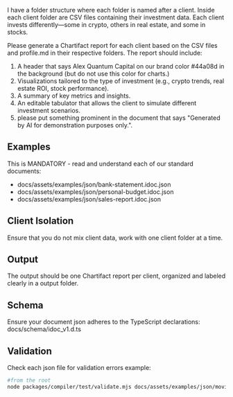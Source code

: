 I have a folder structure where each folder is named after a client. Inside each client folder are CSV files containing their investment data. Each client invests differently—some in crypto, others in real estate, and some in stocks.

Please generate a Chartifact report for each client based on the CSV files and profile.md in their respective folders. The report should include:

1. A header that says Alex Quantum Capital on our brand color #44a08d in the background (but do not use this color for charts.)
2. Visualizations tailored to the type of investment (e.g., crypto trends, real estate ROI, stock performance).
3. A summary of key metrics and insights.
4. An editable tabulator that allows the client to simulate different investment scenarios.
5. please put something prominent in the document that says "Generated by AI for demonstration purposes only.". 

## Examples
This is MANDATORY - read and understand each of our standard documents:
- docs/assets/examples/json/bank-statement.idoc.json
- docs/assets/examples/json/personal-budget.idoc.json
- docs/assets/examples/json/sales-report.idoc.json

## Client Isolation
Ensure that you do not mix client data, work with one client folder at a time. 

## Output
The output should be one Chartifact report per client, organized and labeled clearly in a output folder.

## Schema
Ensure your document json adheres to the TypeScript declarations: docs/schema/idoc_v1.d.ts

## Validation
Check each json file for validation errors
example:
```sh
#from the root
node packages/compiler/test/validate.mjs docs/assets/examples/json/movie-picker.idoc.json
```
